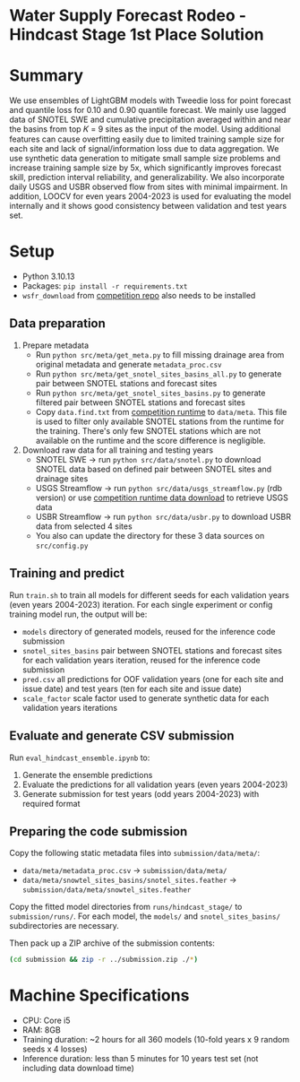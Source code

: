 # Water Supply Forecast Rodeo - Hindcast Stage 1st Place Solution

# Summary

We use ensembles of LightGBM models with Tweedie loss for point forecast and quantile loss
for 0.10 and 0.90 quantile forecast. We mainly use lagged data of SNOTEL SWE and
cumulative precipitation averaged within and near the basins from top 𝐾 = 9 sites as the input
of the model. Using additional features can cause overfitting easily due to limited training
sample size for each site and lack of signal/information loss due to data aggregation. We use
synthetic data generation to mitigate small sample size problems and increase training sample
size by 5x, which significantly improves forecast skill, prediction interval reliability, and
generalizability. We also incorporate daily USGS and USBR observed flow from sites with
minimal impairment. In addition, LOOCV for even years 2004-2023 is used for evaluating the
model internally and it shows good consistency between validation and test years set.

# Setup

* Python 3.10.13
* Packages: `pip install -r requirements.txt`
* `wsfr_download` from [competition repo](https://github.com/drivendataorg/water-supply-forecast-rodeo-runtime/tree/main) also needs to be installed

## Data preparation

1. Prepare metadata
    * Run `python src/meta/get_meta.py` to fill missing drainage area from original metadata and generate `metadata_proc.csv`
    * Run `python src/meta/get_snotel_sites_basins_all.py` to generate pair between SNOTEL stations and forecast sites
    * Run `python src/meta/get_snotel_sites_basins.py` to generate filtered pair between SNOTEL stations and forecast sites
    * Copy `data.find.txt` from [competition runtime](https://github.com/drivendataorg/water-supply-forecast-rodeo-runtime/blob/main/data.find.txt) to `data/meta`. This file is used to filter only available SNOTEL stations from the runtime for the training. There's only few SNOTEL stations which are not available on the runtime and the score difference is negligible.
2. Download raw data for all training and testing years
    * SNOTEL SWE -> run `python src/data/snotel.py` to download SNOTEL data based on defined pair between SNOTEL sites and drainage sites
    * USGS Streamflow -> run `python src/data/usgs_streamflow.py` (rdb version) or use [competition runtime data download](https://github.com/drivendataorg/water-supply-forecast-rodeo-runtime/tree/main/data_download) to retrieve USGS data
    * USBR Streamflow -> run `python src/data/usbr.py` to download USBR data from selected 4 sites
    * You also can update the directory for these 3 data sources on `src/config.py`

## Training and predict

Run `train.sh` to train all models for different seeds for each validation years (even years 2004-2023) iteration. For each single experiment or config training model run, the output will be:

* `models` directory of generated models, reused for the inference code submission
* `snotel_sites_basins` pair between SNOTEL stations and forecast sites for each validation years iteration, reused for the inference code submission
* `pred.csv` all predictions for OOF validation years (one for each site and issue date) and test years (ten for each site and issue date)
* `scale_factor` scale factor used to generate synthetic data for each validation years iterations

## Evaluate and generate CSV submission

Run `eval_hindcast_ensemble.ipynb` to:

1. Generate the ensemble predictions
2. Evaluate the predictions for all validation years (even years 2004-2023) 
3. Generate submission for test years (odd years 2004-2023) with required format

## Preparing the code submission

Copy the following static metadata files into `submission/data/meta/`:

- `data/meta/metadata_proc.csv` -> `submission/data/meta/`
- `data/meta/snowtel_sites_basins/snotel_sites.feather` -> `submission/data/meta/snowtel_sites.feather`

Copy the fitted model directories from `runs/hindcast_stage/` to `submission/runs/`. For each model, the `models/` and `snotel_sites_basins/` subdirectories are necessary. 

Then pack up a ZIP archive of the submission contents:

```bash
(cd submission && zip -r ../submission.zip ./*)
```

# Machine Specifications

* CPU: Core i5
* RAM: 8GB
* Training duration: ~2 hours for all 360 models (10-fold years x 9 random seeds x 4
losses)
* Inference duration: less than 5 minutes for 10 years test set (not including data
download time)

